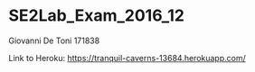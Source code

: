# SE2Lab_Exam_2016_12

Giovanni De Toni 171838

Link to Heroku: https://tranquil-caverns-13684.herokuapp.com/ 